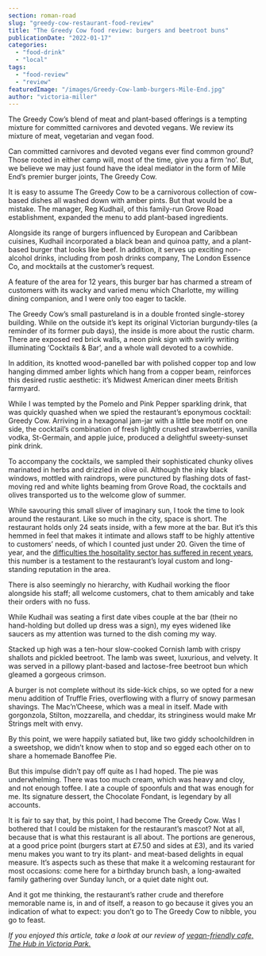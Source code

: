 ```yaml
---
section: roman-road
slug: "greedy-cow-restaurant-food-review"
title: "The Greedy Cow food review: burgers and beetroot buns"
publicationDate: "2022-01-17"
categories: 
  - "food-drink"
  - "local"
tags: 
  - "food-review"
  - "review"
featuredImage: "/images/Greedy-Cow-lamb-burgers-Mile-End.jpg"
author: "victoria-miller"
---
```


The Greedy Cow’s blend of meat and plant-based offerings is a tempting mixture for committed carnivores and devoted vegans. We review its mixture of meat, vegetarian and vegan food.

Can committed carnivores and devoted vegans ever find common ground? Those rooted in either camp will, most of the time, give you a firm ‘no’. But, we believe we may just found have the ideal mediator in the form of Mile End’s premier burger joints, The Greedy Cow.

It is easy to assume The Greedy Cow to be a carnivorous collection of cow-based dishes all washed down with amber pints. But that would be a mistake. The manager, Reg Kudhail, of this family-run Grove Road establishment, expanded the menu to add plant-based ingredients. 

Alongside its range of burgers influenced by European and Caribbean cuisines, Kudhail incorporated a black bean and quinoa patty, and a plant-based burger that looks like beef. In addition, it serves up exciting non-alcohol drinks, including from posh drinks company, The London Essence Co, and mocktails at the customer’s request.

A feature of the area for 12 years, this burger bar has charmed a stream of customers with its wacky and varied menu which Charlotte, my willing dining companion, and I were only too eager to tackle. 

The Greedy Cow’s small pastureland is in a double fronted single-storey building. While on the outside it’s kept its original Victorian burgundy-tiles (a reminder of its former pub days), the inside is more about the rustic charm. There are exposed red brick walls, a neon pink sign with swirly writing illuminating ‘Cocktails & Bar’, and a whole wall devoted to a cowhide. 

In addition, its knotted wood-panelled bar with polished copper top and low hanging dimmed amber lights which hang from a copper beam, reinforces this desired rustic aesthetic: it’s Midwest American diner meets British farmyard.

While I was tempted by the Pomelo and Pink Pepper sparkling drink, that was quickly quashed when we spied the restaurant’s eponymous cocktail: Greedy Cow. Arriving in a hexagonal jam-jar with a little bee motif on one side, the cocktail’s combination of fresh lightly crushed strawberries, vanilla vodka, St-Germain, and apple juice, produced a delightful sweety-sunset pink drink. 

To accompany the cocktails, we sampled their sophisticated chunky olives marinated in herbs and drizzled in olive oil. Although the inky black windows, mottled with raindrops, were punctured by flashing dots of fast-moving red and white lights beaming from Grove Road, the cocktails and olives transported us to the welcome glow of summer.

While savouring this small sliver of imaginary sun, I took the time to look around the restaurant. Like so much in the city, space is short. The restaurant holds only 24 seats inside, with a few more at the bar. But it’s this hemmed in feel that makes it intimate and allows staff to be highly attentive to customers’ needs, of which I counted just under 20. Given the time of year, and the [difficulties the hospitality sector has suffered in recent years](https://www.bbc.co.uk/news/business-59675031), this number is a testament to the restaurant’s loyal custom and long-standing reputation in the area. 

There is also seemingly no hierarchy, with Kudhail working the floor alongside his staff; all welcome customers, chat to them amicably and take their orders with no fuss.

While Kudhail was seating a first date vibes couple at the bar (their no hand-holding but dolled up dress was a sign), my eyes widened like saucers as my attention was turned to the dish coming my way. 

Stacked up high was a ten-hour slow-cooked Cornish lamb with crispy shallots and pickled beetroot. The lamb was sweet, luxurious, and velvety. It was served in a pillowy plant-based and lactose-free beetroot bun which gleamed a gorgeous crimson.

A burger is not complete without its side-kick chips, so we opted for a new menu addition of Truffle Fries, overflowing with a flurry of snowy parmesan shavings. The Mac’n’Cheese, which was a meal in itself. Made with gorgonzola, Stilton, mozzarella, and cheddar, its stringiness would make Mr Strings melt with envy.

By this point, we were happily satiated but, like two giddy schoolchildren in a sweetshop, we didn’t know when to stop and so egged each other on to share a homemade Banoffee Pie. 

But this impulse didn’t pay off quite as I had hoped. The pie was underwhelming. There was too much cream, which was heavy and cloy, and not enough toffee. I ate a couple of spoonfuls and that was enough for me. Its signature dessert, the Chocolate Fondant, is legendary by all accounts.

It is fair to say that, by this point, I had become The Greedy Cow. Was I bothered that I could be mistaken for the restaurant’s mascot? Not at all, because that is what this restaurant is all about. The portions are generous, at a good price point (burgers start at £7.50 and sides at £3), and its varied menu makes you want to try its plant- and meat-based delights in equal measure. It’s aspects such as these that make it a welcoming restaurant for most occasions: come here for a birthday brunch bash, a long-awaited family gathering over Sunday lunch, or a quiet date night out. 

And it got me thinking, the restaurant’s rather crude and therefore memorable name is, in and of itself, a reason to go because it gives you an indication of what to expect: you don’t go to The Greedy Cow to nibble, you go to feast.

_If you enjoyed this article, take a look at our review of [vegan-friendly cafe, The Hub in Victoria Park.](https://romanroadlondon.com/hub-cafe-victoria-park-vegan-food-review/)_


